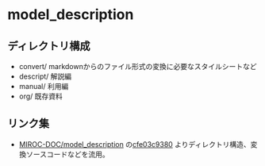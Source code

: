 # model_description

## ディレクトリ構成
- convert/ markdownからのファイル形式の変換に必要なスタイルシートなど
- descript/ 解説編
- manual/ 利用編
- org/ 既存資料
  	
## リンク集
- [MIROC-DOC/model_description](https://github.com/MIROC-DOC/model_description) の[cfe03c9380](https://github.com/MIROC-DOC/model_description/tree/cfe03c93800b5d94394bcca78042cc09e086463a)
よりディレクトリ構造、変換ソースコードなどを流用。
